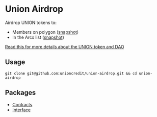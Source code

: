 # Union Airdrop

Airdrop UNION tokens to:

- Members on polygon ([snapshot](https://github.com/unioncredit/union-airdrop/blob/master/packages/union-airdrop-contracts/data/polygon-snapshot.json))
- In the Arcx list ([snapshot](https://github.com/unioncredit/union-airdrop/blob/master/packages/union-airdrop-contracts/data/arcx-snapshot.json))

[Read this for more details about the UNION token and DAO](https://medium.com/union-finance/intro-to-union-token-and-dao-d6040e0e7a8b)

## Usage

```
git clone git@github.com:unioncredit/union-airdrop.git && cd union-airdrop
```

## Packages
- [Contracts](https://github.com/unioncredit/union-airdrop/tree/master/packages/union-airdrop-contracts)
- [Interface](https://github.com/unioncredit/union-airdrop/tree/master/packages/union-airdrop-web)


